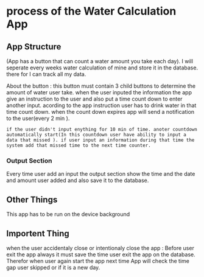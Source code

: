 # process of the Water Calculation App

## App Structure

(App has a button that can count a water amount you take each day). I will seperate every weeks water calculation of mine and store it in the database. there for I can track all my data.

About the button : this button must contain 3 child buttons to determine the amount of water  user take. when the user inputed the information the app give an instruction to the user and also put a time count down to enter another input. acording to the app instruction user has to drink water in that time count down. when the count down expires app will send a notification to the user(every 2 min ).

    if the user didn't input enything for 10 min of time. anoter countdown automatically start(In this countdown user have ability to input a data that missed ). if user input an information during that time the system add that missed time to the next time counter.
    

### Output Section 

Every time user add an input the output section show the time and the date and amount user added and also save it to the database.

## Other Things 

This app has to be run on the device background 

## Importent Thing

when the user accidentaly close or intentionaly close the app : Before user exit the app always it must save the time user exit the app on the database. Therefor when user again start the app next time App will check the time gap user skipped or if it is a new day.